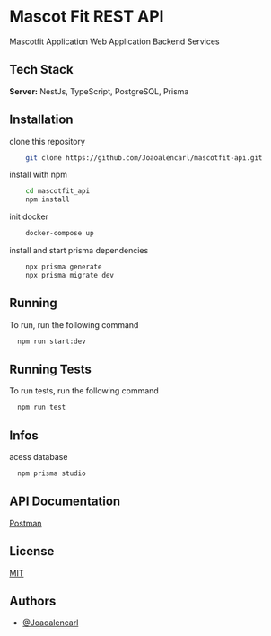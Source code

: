 # Mascot Fit REST API

Mascotfit Application Web Application Backend Services

## Tech Stack

**Server:** NestJs, TypeScript, PostgreSQL, Prisma

## Installation

clone this repository

```bash
    git clone https://github.com/Joaoalencarl/mascotfit-api.git
```

install with npm

```bash
    cd mascotfit_api
    npm install
```
init docker

```bash
    docker-compose up
```

install and start prisma dependencies

```bash
    npx prisma generate
    npx prisma migrate dev
```

## Running

To run, run the following command

```bash
  npm run start:dev
```

## Running Tests

To run tests, run the following command

```bash
  npm run test
```

## Infos

acess database

```bash
  npm prisma studio
```

## API Documentation

[Postman](<https://planetary-rocket-29481.postman.co/workspace/New-Team-Workspace~9fb86e9f-5428-49b0-bc75-4ad1a9dfa71a/collection/28610077-252fdc71-7168-4a03-a3f9-d2a8f256d764](https://planetary-rocket-29481.postman.co/workspace/9fb86e9f-5428-49b0-bc75-4ad1a9dfa71a/documentation/28610077-252fdc71-7168-4a03-a3f9-d2a8f256d764?entity=&branch=&version=)https://planetary-rocket-29481.postman.co/workspace/9fb86e9f-5428-49b0-bc75-4ad1a9dfa71a/documentation/28610077-252fdc71-7168-4a03-a3f9-d2a8f256d764?entity=&branch=&version=>)

## License

[MIT](https://choosealicense.com/licenses/mit/)

## Authors

- [@Joaoalencarl](https://github.com/Joaoalencarl)
